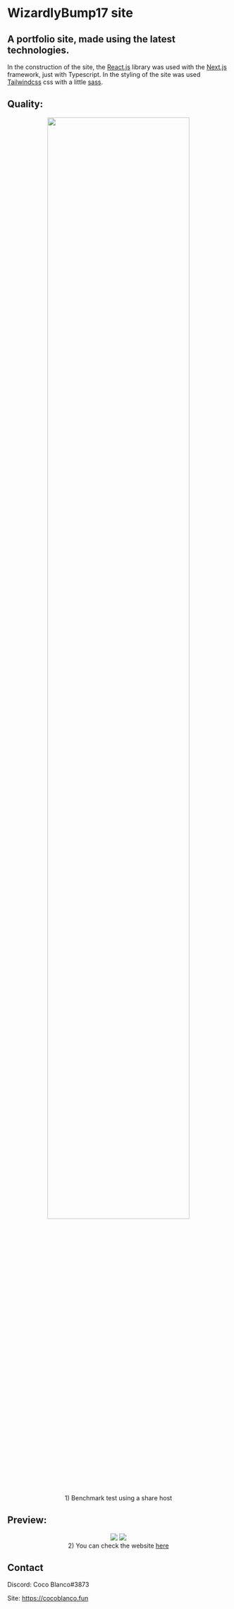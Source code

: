 # WizardlyBump17 site

## A portfolio site, made using the latest technologies.

In the construction of the site, the [React.js](https://reactjs.org/) library was used with the [Next.js](https://nextjs.org/) framework, just with Typescript.
In the styling of the site was used [Tailwindcss](https://tailwindcss.com/) css with a little [sass](https://sass-lang.com/).

## Quality:

<div align="center">
<img width="80%" src="https://cdn.discordapp.com/attachments/657744571395997719/887843469505200218/unknown.png">
<br>
 1) Benchmark test using a share host
</div>

## Preview:

<div align="center">
<img src="https://media.discordapp.net/attachments/657744571395997719/887843413435752508/screenshot-rocks-1.png?width=771&height=478">
<img src="https://media.discordapp.net/attachments/657744571395997719/887843417441333258/screenshot-rocks-2.png?width=771&height=478">
<br>
2) You can check the website <a href="https://temproziador.cocoblanco.fun">here</a>
</div>

## Contact

Discord: Coco Blanco#3873

Site: https://cocoblanco.fun
